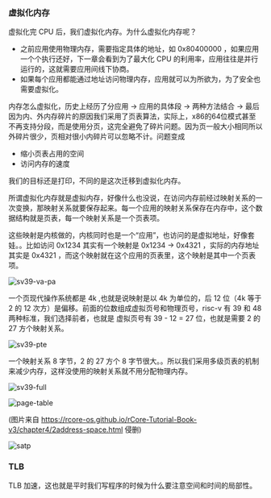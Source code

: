 ### 虚拟化内存

虚拟化完 CPU 后，我们虚拟化内存。为什么虚拟化内存呢？

- 之前应用使用物理内存，需要指定具体的地址，如 0x80400000 ，如果应用一个个执行还好，下一章会看到为了最大化 CPU 的利用率，应用往往是并行运行的，这就需要应用间线下协商。
- 如果每个应用都能通过地址访问物理内存，应用就可以为所欲为，为了安全也需要虚拟化。

内存怎么虚拟化，历史上经历了分应用 -> 应用的具体段 -> 两种方法结合 -> 最后因为内、外内存碎片的原因我们采用了页表算法，实际上，x86的64位模式甚至不再支持分段，而是使用分页，这完全避免了碎片问题。因为页一般大小相同所以外碎片很少，页相对很小内碎片可以忽略不计。问题变成

- 缩小页表占用的空间
- 访问内存的速度

我们的目标还是打印，不同的是这次迁移到虚拟化内存。

所谓虚拟化内存就是虚拟内存，好像什么也没说，在访问内存前经过映射关系的一次变换，那映射关系就要保存起来。每一个应用的映射关系保存在内存中，这个数据结构就是页表，每一个映射关系是一个页表项。

这些映射是内核做的，内核同时也是一个“应用”，也访问的是虚拟地址，好像套娃。。比如访问 0x1234 其实有一个映射是 0x1234 -> 0x4321 ，实际的内存地址其实是 0x4321 ，而这个映射就在这个应用的页表里，这个映射是其中一个页表项。

![sv39-va-pa](https://tva1.sinaimg.cn/large/008i3skNly1gv3ez0imcoj60sh084dgd02.jpg)

一个页现代操作系统都是 4k ,也就是说映射是以 4k 为单位的，后 12 位（4k 等于 2 的 12 次方）是偏移。前面的位数组成虚拟页号和物理页号，risc-v 有 39 和 48 两种标准，我们选择前者，也就是 虚拟页号有 39 - 12 = 27 位，也就是需要 2 的 27 方个映射关系。

![sv39-pte](https://tva1.sinaimg.cn/large/008i3skNly1gv3f16xh77j60tr02mq3502.jpg)

一个映射关系 8 字节，2 的 27 方个 8 字节很大。。所以我们采用多级页表的机制来减少内存，这样没使用的映射关系就不用分配物理内存。

![sv39-full](https://tva1.sinaimg.cn/large/008i3skNly1gv3fakodrij60v80u0whc02.jpg)



![page-table](https://tva1.sinaimg.cn/large/008i3skNgy1gv0q8e7ab4j60us0hyjtz02.jpg)

(图片来自 https://rcore-os.github.io/rCore-Tutorial-Book-v3/chapter4/2address-space.html 侵删)

![satp](https://tva1.sinaimg.cn/large/008i3skNly1gv0rz604gyj60y305hwf402.jpg)







### TLB

TLB 加速，这也就是平时我们写程序的时候为什么要注意空间和时间的局部性。